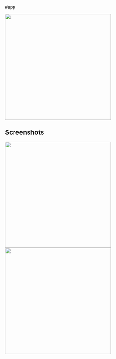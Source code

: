 #app

<img src="https://github.com/user-attachments/assets/25105ae2-2da3-4e3f-8ec0-635c45544272" width="350"  /> 

## Screenshots
<img src="https://github.com/user-attachments/assets/34081a7d-1246-4e9d-91a3-5b34d65f27c2" width="350"  /> 

<img src="https://github.com/user-attachments/assets/ad87ec5e-3b5b-4efb-83e5-f3a7cb4c50e6" width="350"  /> 

